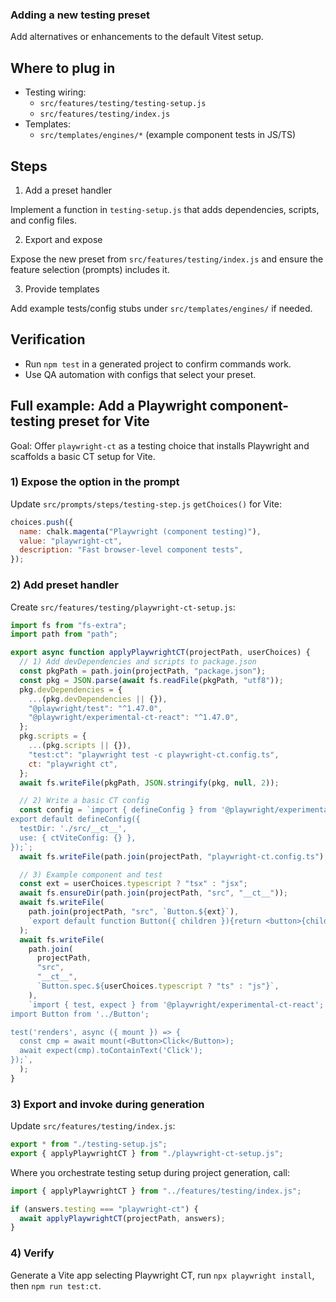 ### Adding a new testing preset

Add alternatives or enhancements to the default Vitest setup.

## Where to plug in

- Testing wiring:
  - `src/features/testing/testing-setup.js`
  - `src/features/testing/index.js`
- Templates:
  - `src/templates/engines/*` (example component tests in JS/TS)

## Steps

1. Add a preset handler

Implement a function in `testing-setup.js` that adds dependencies, scripts, and config files.

2. Export and expose

Expose the new preset from `src/features/testing/index.js` and ensure the feature selection (prompts) includes it.

3. Provide templates

Add example tests/config stubs under `src/templates/engines/` if needed.

## Verification

- Run `npm test` in a generated project to confirm commands work.
- Use QA automation with configs that select your preset.

## Full example: Add a Playwright component-testing preset for Vite

Goal: Offer `playwright-ct` as a testing choice that installs Playwright and scaffolds a basic CT setup for Vite.

### 1) Expose the option in the prompt

Update `src/prompts/steps/testing-step.js` `getChoices()` for Vite:

```js
choices.push({
  name: chalk.magenta("Playwright (component testing)"),
  value: "playwright-ct",
  description: "Fast browser-level component tests",
});
```

### 2) Add preset handler

Create `src/features/testing/playwright-ct-setup.js`:

```js
import fs from "fs-extra";
import path from "path";

export async function applyPlaywrightCT(projectPath, userChoices) {
  // 1) Add devDependencies and scripts to package.json
  const pkgPath = path.join(projectPath, "package.json");
  const pkg = JSON.parse(await fs.readFile(pkgPath, "utf8"));
  pkg.devDependencies = {
    ...(pkg.devDependencies || {}),
    "@playwright/test": "^1.47.0",
    "@playwright/experimental-ct-react": "^1.47.0",
  };
  pkg.scripts = {
    ...(pkg.scripts || {}),
    "test:ct": "playwright test -c playwright-ct.config.ts",
    ct: "playwright ct",
  };
  await fs.writeFile(pkgPath, JSON.stringify(pkg, null, 2));

  // 2) Write a basic CT config
  const config = `import { defineConfig } from '@playwright/experimental-ct-react';
export default defineConfig({
  testDir: './src/__ct__',
  use: { ctViteConfig: {} },
});`;
  await fs.writeFile(path.join(projectPath, "playwright-ct.config.ts"), config);

  // 3) Example component and test
  const ext = userChoices.typescript ? "tsx" : "jsx";
  await fs.ensureDir(path.join(projectPath, "src", "__ct__"));
  await fs.writeFile(
    path.join(projectPath, "src", `Button.${ext}`),
    `export default function Button({ children }){return <button>{children}</button>;}`,
  );
  await fs.writeFile(
    path.join(
      projectPath,
      "src",
      "__ct__",
      `Button.spec.${userChoices.typescript ? "ts" : "js"}`,
    ),
    `import { test, expect } from '@playwright/experimental-ct-react';
import Button from '../Button';

test('renders', async ({ mount }) => {
  const cmp = await mount(<Button>Click</Button>);
  await expect(cmp).toContainText('Click');
});`,
  );
}
```

### 3) Export and invoke during generation

Update `src/features/testing/index.js`:

```js
export * from "./testing-setup.js";
export { applyPlaywrightCT } from "./playwright-ct-setup.js";
```

Where you orchestrate testing setup during project generation, call:

```js
import { applyPlaywrightCT } from "../features/testing/index.js";

if (answers.testing === "playwright-ct") {
  await applyPlaywrightCT(projectPath, answers);
}
```

### 4) Verify

Generate a Vite app selecting Playwright CT, run `npx playwright install`, then `npm run test:ct`.
